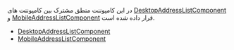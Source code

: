<div class="dp-doc-container"">

<div class="dp-doc-tags">

<div class="mobile-version"></div>
<div class="desktop-version"></div>
<div class="no-template"></div>

</div>

<div class="dp-doc-body">

در این کامپوننت منطق مشترک بین کامپوننت های
 [DesktopAddressListComponent](DesktopAddressListComponent.html#readme)
و
 [MobileAddressListComponent](MobileAddressListComponent.html#readme)
قرار داده شده است.

</div>

<div class="dp-doc-links">

<div class="children"></div>

+ [DesktopAddressListComponent](DesktopAddressListComponent.html#readme)
+ [MobileAddressListComponent](MobileAddressListComponent.html#readme)


</div>


</div> 


